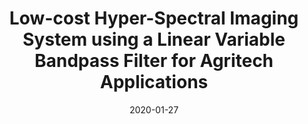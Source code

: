 ---
title: "Low-cost Hyper-Spectral Imaging System using a Linear Variable Bandpass Filter for Agritech Applications"
collection: publications
permalink: 
date: 2020-01-27
venue: 'Applied Optics'
paperurl: '/files/papers/2020_AO_HyperspectralCropCamera.pdf'
link: https://doi.org/10.1364/AO.378269
slides: 
code: 
github: 
citation: 'Shigeng Song, Des Gibson, Sam Ahmadzadeh, Hin On Chu, Barry Warden, Russell Overend, Fraser Macfarlane, Paul Murray, Stephen Marshall, Matt Aitkenhead, Damian Bienkowski, and Russell Allison, "Low-cost hyper-spectral imaging system using a linear variable bandpass filter for agritech applications," <i>Appl. Opt. 59, A167-A175 </i> (2020)
https://opg.optica.org/ao/abstract.cfm?URI=ao-59-5-A167'
---